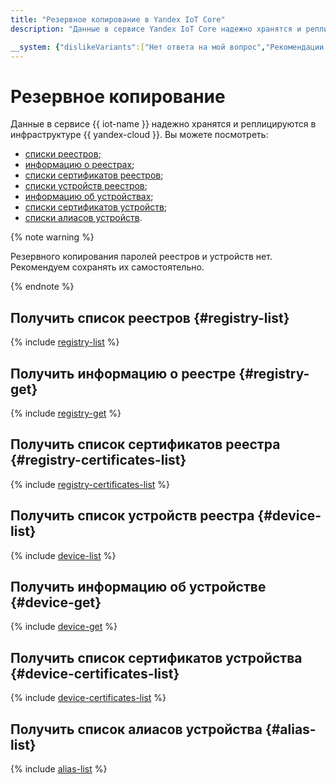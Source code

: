 ```yaml
---
title: "Резервное копирование в Yandex IoT Core"
description: "Данные в сервисе Yandex IoT Core надежно хранятся и реплицируются в инфраструктуре Yandex.Cloud. Вы можете посмотреть списки реестров, информацию о реестрах, списки сертификатов реестров, списки устройств реестров, информацию об устройствах, списки сертификатов устройств, списки алиасов устройств."

__system: {"dislikeVariants":["Нет ответа на мой вопрос","Рекомендации не помогли","Содержание не соответсвует заголовку","Другое"]}
---
```



# Резервное копирование

Данные в сервисе {{ iot-name }} надежно хранятся и реплицируются в инфраструктуре {{ yandex-cloud }}. Вы можете посмотреть:
* [списки реестров](#registry-list);
* [информацию о реестрах](#registry-get);
* [списки сертификатов реестров](#registry-certificates-list);
* [списки устройств реестров](#device-get);
* [информацию об устройствах](#device-get);
* [списки сертификатов устройств](#device-certificates-list);
* [списки алиасов устройств](#alias-list).

{% note warning %}

Резервного копирования паролей реестров и устройств нет. Рекомендуем сохранять их самостоятельно.

{% endnote %}

## Получить список реестров {#registry-list}

{% include [registry-list](../../_includes/iot-core/registry-list.md) %}

## Получить информацию о реестре {#registry-get}

{% include [registry-get](../../_includes/iot-core/registry-get.md) %}

## Получить список сертификатов реестра {#registry-certificates-list}

{% include [registry-certificates-list](../../_includes/iot-core/registry-certificates-list.md) %}

## Получить список устройств реестра {#device-list}

{% include [device-list](../../_includes/iot-core/device-list.md) %}

## Получить информацию об устройстве {#device-get}

{% include [device-get](../../_includes/iot-core/device-get.md) %}

## Получить список сертификатов устройства {#device-certificates-list}

{% include [device-certificates-list](../../_includes/iot-core/device-certificates-list.md) %}

## Получить список алиасов устройства {#alias-list}

{% include [alias-list](../../_includes/iot-core/alias-list.md) %}
